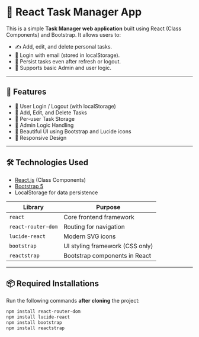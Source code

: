 # 📝 React Task Manager App

This is a simple **Task Manager web application** built using React (Class Components) and Bootstrap. It allows users to:

- ✍️ Add, edit, and delete personal tasks.
- 🔐 Login with email (stored in localStorage).
- 💾 Persist tasks even after refresh or logout.
- 👤 Supports basic Admin and user logic.

---

## 🚀 Features

- 🔐 User Login / Logout (with localStorage)
- 📝 Add, Edit, and Delete Tasks
- 👥 Per-user Task Storage
- 🧠 Admin Logic Handling
- 🌈 Beautiful UI using Bootstrap and Lucide icons
- 📱 Responsive Design


---

## 🛠️ Technologies Used

- [React.js](https://reactjs.org/) (Class Components)
- [Bootstrap 5](https://getbootstrap.com/)
- LocalStorage for data persistence

| Library            | Purpose                              |
|--------------------|--------------------------------------|
| `react`            | Core frontend framework              |
| `react-router-dom` | Routing for navigation               |
| `lucide-react`     | Modern SVG icons                     |
| `bootstrap`        | UI styling framework (CSS only)      |
| `reactstrap`       | Bootstrap components in React        |

---

## 📦 Required Installations

Run the following commands **after cloning** the project:

```bash
npm install react-router-dom
npm install lucide-react
npm install bootstrap
npm install reactstrap






